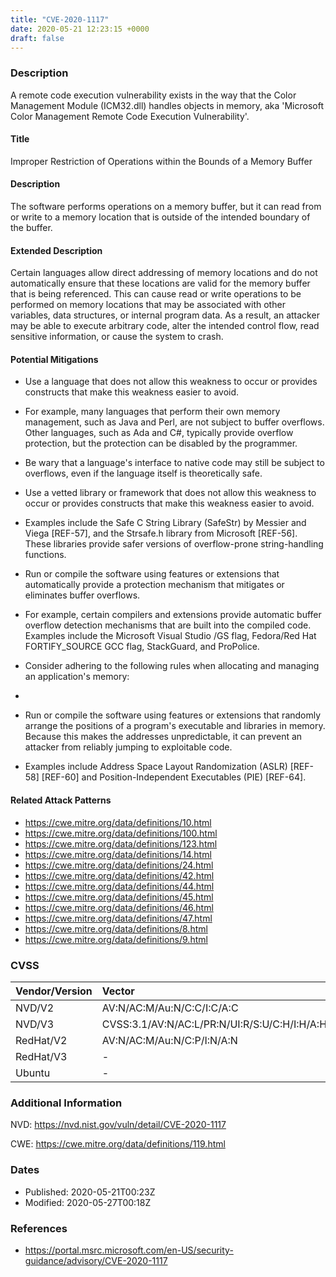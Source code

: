 ```yaml
---
title: "CVE-2020-1117"
date: 2020-05-21 12:23:15 +0000
draft: false
---
```


### Description
A remote code execution vulnerability exists in the way that the Color Management Module (ICM32.dll) handles objects in memory, aka 'Microsoft Color Management Remote Code Execution Vulnerability'.


#### Title
Improper Restriction of Operations within the Bounds of a Memory Buffer

#### Description
The software performs operations on a memory buffer, but it can read from or write to a memory location that is outside of the intended boundary of the buffer.

#### Extended Description
Certain languages allow direct addressing of memory locations and do not automatically ensure that these locations are valid for the memory buffer that is being referenced. This can cause read or write operations to be performed on memory locations that may be associated with other variables, data structures, or internal program data.
As a result, an attacker may be able to execute arbitrary code, alter the intended control flow, read sensitive information, or cause the system to crash.

#### Potential Mitigations
- Use a language that does not allow this weakness to occur or provides constructs that make this weakness easier to avoid.
- For example, many languages that perform their own memory management, such as Java and Perl, are not subject to buffer overflows. Other languages, such as Ada and C#, typically provide overflow protection, but the protection can be disabled by the programmer.
- Be wary that a language's interface to native code may still be subject to overflows, even if the language itself is theoretically safe.
- Use a vetted library or framework that does not allow this weakness to occur or provides constructs that make this weakness easier to avoid.
- Examples include the Safe C String Library (SafeStr) by Messier and Viega [REF-57], and the Strsafe.h library from Microsoft [REF-56]. These libraries provide safer versions of overflow-prone string-handling functions.
- Run or compile the software using features or extensions that automatically provide a protection mechanism that mitigates or eliminates buffer overflows.
- For example, certain compilers and extensions provide automatic buffer overflow detection mechanisms that are built into the compiled code. Examples include the Microsoft Visual Studio /GS flag, Fedora/Red Hat FORTIFY_SOURCE GCC flag, StackGuard, and ProPolice.
- Consider adhering to the following rules when allocating and managing an application's memory:
- 
                     
                  
- Run or compile the software using features or extensions that randomly arrange the positions of a program's executable and libraries in memory. Because this makes the addresses unpredictable, it can prevent an attacker from reliably jumping to exploitable code.
- Examples include Address Space Layout Randomization (ASLR) [REF-58] [REF-60] and Position-Independent Executables (PIE) [REF-64].

#### Related Attack Patterns
- https://cwe.mitre.org/data/definitions/10.html
- https://cwe.mitre.org/data/definitions/100.html
- https://cwe.mitre.org/data/definitions/123.html
- https://cwe.mitre.org/data/definitions/14.html
- https://cwe.mitre.org/data/definitions/24.html
- https://cwe.mitre.org/data/definitions/42.html
- https://cwe.mitre.org/data/definitions/44.html
- https://cwe.mitre.org/data/definitions/45.html
- https://cwe.mitre.org/data/definitions/46.html
- https://cwe.mitre.org/data/definitions/47.html
- https://cwe.mitre.org/data/definitions/8.html
- https://cwe.mitre.org/data/definitions/9.html


### CVSS
| Vendor/Version | Vector           | Score  | Severity |
| ------------- |:-------------| -----:|----|
| NVD/V2      | AV:N/AC:M/Au:N/C:C/I:C/A:C | 9.3 | HIGH |
| NVD/V3      | CVSS:3.1/AV:N/AC:L/PR:N/UI:R/S:U/C:H/I:H/A:H | 8.8 | HIGH |
| RedHat/V2      | AV:N/AC:M/Au:N/C:P/I:N/A:N | 4.3 | MODERATE |
| RedHat/V3      | - | 0 | MODERATE |
| Ubuntu      | - | - | LOW |

### Additional Information
NVD: https://nvd.nist.gov/vuln/detail/CVE-2020-1117

CWE: https://cwe.mitre.org/data/definitions/119.html


### Dates
- Published: 2020-05-21T00:23Z
- Modified: 2020-05-27T00:18Z

### References
- https://portal.msrc.microsoft.com/en-US/security-guidance/advisory/CVE-2020-1117

<!--- Add Aqua content below --->
